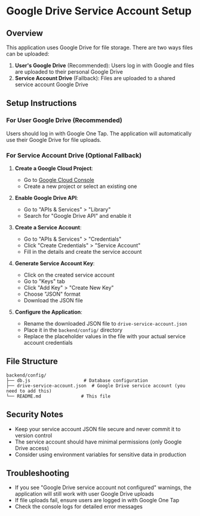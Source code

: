 # Google Drive Service Account Setup

## Overview

This application uses Google Drive for file storage. There are two ways files can be uploaded:

1. **User's Google Drive** (Recommended): Users log in with Google and files are uploaded to their personal Google Drive
2. **Service Account Drive** (Fallback): Files are uploaded to a shared service account Google Drive

## Setup Instructions

### For User Google Drive (Recommended)

Users should log in with Google One Tap. The application will automatically use their Google Drive for file uploads.

### For Service Account Drive (Optional Fallback)

1. **Create a Google Cloud Project**:

   - Go to [Google Cloud Console](https://console.cloud.google.com/)
   - Create a new project or select an existing one

2. **Enable Google Drive API**:

   - Go to "APIs & Services" > "Library"
   - Search for "Google Drive API" and enable it

3. **Create a Service Account**:

   - Go to "APIs & Services" > "Credentials"
   - Click "Create Credentials" > "Service Account"
   - Fill in the details and create the service account

4. **Generate Service Account Key**:

   - Click on the created service account
   - Go to "Keys" tab
   - Click "Add Key" > "Create New Key"
   - Choose "JSON" format
   - Download the JSON file

5. **Configure the Application**:
   - Rename the downloaded JSON file to `drive-service-account.json`
   - Place it in the `backend/config/` directory
   - Replace the placeholder values in the file with your actual service account credentials

## File Structure

```
backend/config/
├── db.js                    # Database configuration
├── drive-service-account.json  # Google Drive service account (you need to add this)
└── README.md               # This file
```

## Security Notes

- Keep your service account JSON file secure and never commit it to version control
- The service account should have minimal permissions (only Google Drive access)
- Consider using environment variables for sensitive data in production

## Troubleshooting

- If you see "Google Drive service account not configured" warnings, the application will still work with user Google Drive uploads
- If file uploads fail, ensure users are logged in with Google One Tap
- Check the console logs for detailed error messages
